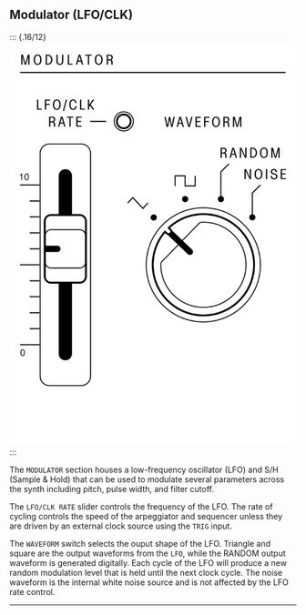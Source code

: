 ## Modulator (LFO/CLK)

<article>

::: {.16/12}
![FIGURE 1.3](assets/sb01-modulator-bw.svg)
:::

The `MODULATOR` section houses a low-frequency oscillator (LFO) and S/H (Sample & Hold) that can be used to modulate several parameters across the synth including pitch, pulse width, and filter cutoff.

The `LFO/CLK RATE` slider controls the frequency of the LFO. The rate of cycling controls the speed of the arpeggiator and sequencer unless they are driven by an external clock source using the `TRIG` input.

The `WAVEFORM` switch selects the ouput shape of the LFO. Triangle and square are the output waveforms from the `LFO`, while the RANDOM output waveform is generated digitally. Each cycle of the LFO will produce a new random modulation level that is held until the next clock cycle. The noise waveform is the internal white noise source and is not affected by the LFO rate control.

</article>

---
